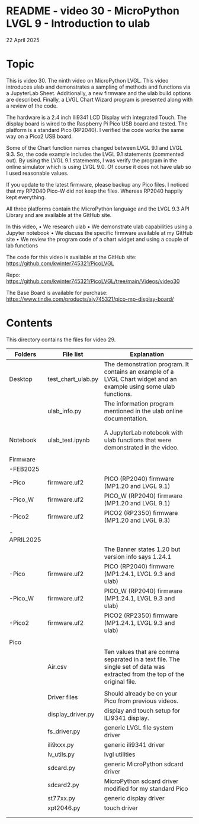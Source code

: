 # README - video 30 - MicroPython LVGL 9 - Introduction to ulab

22 April 2025

# Topic
This is video 30. The ninth video on MicroPython LVGL. This video introduces ulab and demonstrates a sampling of methods and functions via a JupyterLab Sheet.  Additionally, a new firmware and the ulab build options are described.  Finally, a LVGL Chart Wizard program is presented along with a review of the code. 

The hardware is a 2.4 inch Ili9341 LCD Display with integrated Touch. The display board is wired to the Raspberry Pi Pico USB board and tested. The platform is a standard Pico (RP2040).  I verified the code works the same way on a Pico2 USB board.  

Some of the Chart function names changed between LVGL 9.1 and LVGL 9.3.   So, the code example includes the LVGL 9.1 statements (commented out).   By using the LVGL 9.1 statements, I was verify the program in the online simulator which is using LVGL 9.0.  Of course it does not have ulab so I used reasonable values.

If you update to the latest firmware, please backup any Pico files.  I noticed that my RP2040 Pico-W
did not keep the files.  Whereas RP2040 happily kept everything.

All three platforms contain the MicroPython language and the LVGL 9.3 API Library and are available at the GitHub site.

In this video,
    • We research ulab
    • We demonstrate ulab capabilities using a Jupyter notebook
    • We discuss the specific firmware available at my GitHub site
    • We review the program code of a chart widget and using a couple of lab functions

The code for this video is available at the GitHub site:
https://github.com/kwinter745321/PicoLVGL

Repo:
https://github.com/kwinter745321/PicoLVGL/tree/main/Videos/video30

The Base Board is available for purchase:
https://www.tindie.com/products/aiy745321/pico-mp-display-board/


# Contents
This directory contains the files for video 29.  

| Folders | File list | Explanation |
|---------|-----------|-------------|
| Desktop   | test_chart_ulab.py     | The demonstration program. It contains an example of a LVGL Chart widget and an example using some ulab functions. |
|           | ulab_info.py | The information program mentioned in the ulab online documentation. |
|           |                      |                            |
|           |                      |                            |
| Notebook        | ulab_test.ipynb | A JupyterLab notebook  with ulab functions that were demonstrated in the video.
|           |                      |                            |
| Firmware  |                      |                            |
| -FEB2025  |                      |                            |
| -Pico     |firmware.uf2         |   PICO (RP2040) firmware  (MP1.20 and LVGL 9.1)  |
| -Pico_W   |firmware.uf2         |   PICO_W (RP2040) firmware  (MP1.20 and LVGL 9.1)  |
| -Pico2    |firmware.uf2         |   PICO2 (RP2350) firmware  (MP1.20 and LVGL 9.3)  |
|           |                      |                            |
| -APRIL2025|                      |                            |
|           |                     |   The Banner states 1.20 but version info says 1.24.1      |
| -Pico     |firmware.uf2         |   PICO (RP2040) firmware  (MP1.24.1, LVGL 9.3 and ulab)  |
| -Pico_W   |firmware.uf2         |   PICO_W (RP2040) firmware  (MP1.24.1, LVGL 9.3 and ulab)  |
| -Pico2    |firmware.uf2         |   PICO2 (RP2350) firmware  (MP1.24.1, LVGL 9.3 and ulab)  |
|           |                      |                                 |
| Pico      |                      |                             |
|           | Air.csv              |  Ten values that are comma separated in a text file.  The single set of data was extracted from the top of the original file.                            |
|           |                      |                              |
|           |Driver files          | Should already be on your Pico from previous videos. |
|           |   display_driver.py  | display and touch setup for ILI9341 display. |
|           |   fs_driver.py         | generic LVGL file system driver  |
|           |   ili9xxx.py         | generic ili9341 driver  |
|           |   lv_utils.py        | lvgl utilities   |
|           |   sdcard.py          | generic MicroPython sdcard driver   |
|           |   sdcard2.py         | MicroPython sdcard driver modified for my standard Pico  |
|           |   st77xx.py          | generic display driver |
|           |   xpt2046.py         | touch driver           |
|           |                      |                                             |
|           |                      |                                                 |

